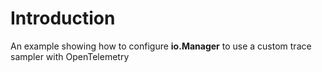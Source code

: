 # Introduction

An example showing how to configure **io.Manager** to use a custom trace sampler with OpenTelemetry
